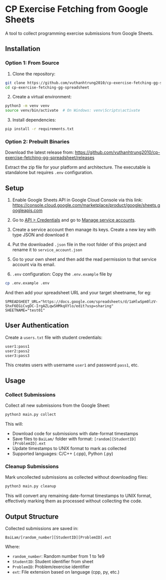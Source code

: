 # CP Exercise Fetching from Google Sheets

A tool to collect programming exercise submissions from Google Sheets.

## Installation

### Option 1: From Source

1. Clone the repository:
```bash
git clone https://github.com/vuthanhtrung2010/cp-exercise-fetching-gg-spreadsheet.git
cd cp-exercise-fetching-gg-spreadsheet
```

2. Create a virtual environment:
```bash
python3 -m venv venv
source venv/bin/activate  # On Windows: venv\Scripts\activate
```

3. Install dependencies:
```bash
pip install -r requirements.txt
```

### Option 2: Prebuilt Binaries

Download the latest release from: https://github.com/vuthanhtrung2010/cp-exercise-fetching-gg-spreadsheet/releases

Extract the zip file for your platform and architecture. The executable is standalone but requires `.env` configuration.

## Setup

1. Enable Google Sheets API in Google Cloud Console via this link:
https://console.cloud.google.com/marketplace/product/google/sheets.googleapis.com

2. Go to [API > Credentials](https://console.cloud.google.com/apis/credentials) and go to [Manage service accounts](https://console.cloud.google.com/iam-admin/serviceaccounts).

3. Create a service account then manage its keys. Create a new key with type JSON and download it

4. Put the downloaded `.json` file in the root folder of this project and rename it to `service_account.json`

5. Go to your own sheet and then add the read permission to that service account via its email.

6. `.env` configuration:
Copy the `.env.example` file by

```bash
cp .env.example .env
```

And then add your spreadsheet URL and your target sheetname, for eg:

```env
SPREADSHEET_URL="https://docs.google.com/spreadsheets/d/1aHlwSpm0lzV-ShxF6EGiCvgDC-IrgAZLqwSHMkqXYlo/edit?usp=sharing"
SHEETNAME="test01"
```

## User Authentication

Create a `users.txt` file with student credentials:

```txt
user1:pass1
user2:pass2
user3:pass3
```

This creates users with username `user1` and password `pass1`, etc.

## Usage

### Collect Submissions

Collect all new submissions from the Google Sheet:

```bash
python3 main.py collect
```

This will:
- Download code for submissions with date-format timestamps
- Save files to `BaiLam/` folder with format: `[random][StudentID][ProblemID].ext`
- Update timestamps to UNIX format to mark as collected
- Supported languages: C/C++ (.cpp), Python (.py)

### Cleanup Submissions

Mark uncollected submissions as collected without downloading files:

```bash
python3 main.py cleanup
```

This will convert any remaining date-format timestamps to UNIX format, effectively marking them as processed without collecting the code.

## Output Structure

Collected submissions are saved in:
```
BaiLam/[random_number][StudentID][ProblemID].ext
```

Where:
- `random_number`: Random number from 1 to 1e9
- `StudentID`: Student identifier from sheet
- `ProblemID`: Problem/exercise identifier
- `ext`: File extension based on language (cpp, py, etc.)